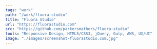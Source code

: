 ```yaml
---
tags: "work"
path: "/work/fluora-studio"
title: "Fluora Studio"
url: "https://fluorastudio.com"
src: "https://github.com/parkersmathers/fluora-studio"
tools: "Responsive Design, HTML5/CSS3, jQuery, Gulp, AWS, UX/UI"
image: "./images/screenshot-fluorastudio.com.jpg"
---
```

